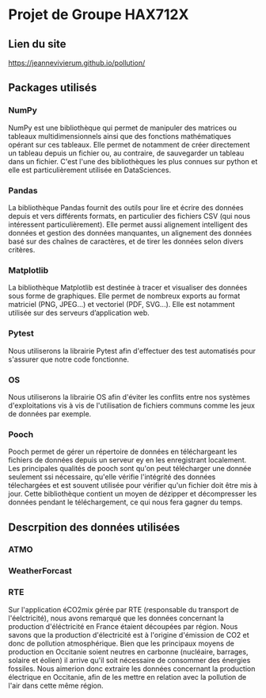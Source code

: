 # Projet de Groupe HAX712X

## Lien du site
https://jeannevivierum.github.io/pollution/

## Packages utilisés
### NumPy
NumPy est une bibliothèque qui permet de manipuler des matrices ou tableaux multidimensionnels ainsi que des fonctions mathématiques opérant sur ces tableaux. Elle permet de notamment de créer directement un tableau depuis un fichier ou, au contraire, de sauvegarder un tableau dans un fichier. C'est l'une des bibliothèques les plus connues sur python et elle est particulièrement utilisée en DataSciences.

### Pandas
La bibliothèque Pandas fournit des outils pour lire et écrire des données depuis et vers différents formats, en particulier des fichiers CSV (qui nous intéressent particulièrement). Elle permet aussi alignement intelligent des données et gestion des données manquantes, un alignement des données basé sur des chaînes de caractères, et de tirer les données selon divers critères.

### Matplotlib
La bibliothèque Matplotlib est destinée à tracer et visualiser des données sous forme de graphiques. Elle permet de nombreux exports au format matriciel (PNG, JPEG...) et vectoriel (PDF, SVG...). Elle est notamment utilisée sur des serveurs d’application web.

### Pytest
Nous utiliserons la librairie Pytest afin d'effectuer des test automatisés pour s'assurer que notre code fonctionne.

### OS
Nous utiliserons la librairie OS afin d'éviter les conflits entre nos systèmes d'exploitations vis à vis de l'utilisation de fichiers communs comme les jeux de données par exemple.

### Pooch
Pooch permet de gérer un répertoire de données en téléchargeant les fichiers de données depuis un serveur ey en les enregistrant localement. Les principales qualités de pooch sont qu'on peut télécharger une donnée seulement ssi nécessaire, qu'elle vérifie l'intégrité des données télechargées et est souvent utilisée pour vérifier qu'un fichier doit être mis à jour. Cette bibliothèque contient un moyen de dézipper et décompresser les données pendant le téléchargement, ce qui nous fera gagner du temps.

## Descrpition des données utilisées

### ATMO 


### WeatherForcast


### RTE 
Sur l'application éCO2mix gérée par RTE (responsable du transport de l'éelctricité), nous avons remarqué que les données concernant la production d'éléctricité en France étaient découpées par région. Nous savons que la production d'électricité est à l'origine d'émission de CO2 et donc de pollution atmosphérique. Bien que les principaux moyens de production en Occitanie soient neutres en carbonne (nucléaire, barrages, solaire et éolien) il arrive qu'il soit nécessaire de consommer des énergies fossiles. Nous aimerion donc extraire les données concernant la production électrique en Occitanie, afin de les mettre en relation avec la pollution de l'air dans cette même région.